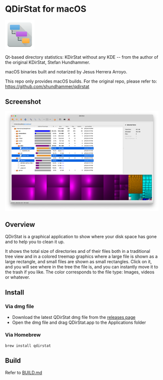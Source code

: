 # QDirStat for macOS

![Icon](./icons/qdirstat.svg)

Qt-based directory statistics: KDirStat without any KDE -- from the author of
the original KDirStat, Stefan Hundhammer.

macOS binaries built and notarized by Jesus Herrera Arroyo.

This repo only provides macOS builds. For the original repo, please refer to: https://github.com/shundhammer/qdirstat

## Screenshot

![Screenshot](./screenshots/QDirStat-main-win.png)

## Overview

QDirStat is a graphical application to show where your disk space has gone and
to help you to clean it up.

It shows the total size of directories and of their files both in a traditional
tree view and in a colored treemap graphics where a large
file is shown as a large rectangle, and small files are shown as small
rectangles. Click on it, and you will see where in the tree the file is, and
you can instantly move it to the trash if you like. The color corresponds to
the file type: Images, videos or whatever.

## Install

### Via dmg file

- Download the latest QDirStat dmg file from the [releases page](https://github.com/jesusha123/qdirstat-macos/releases) 
- Open the dmg file and drag QDirStat.app to the Applications folder

### Via Homebrew

```shell
brew install qdirstat
```

## Build

Refer to [BUILD.md](./BUILD.md)
